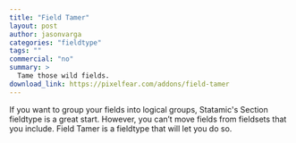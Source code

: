 ```yaml
---
title: "Field Tamer"
layout: post
author: jasonvarga
categories: "fieldtype"
tags: ""
commercial: "no"
summary: >
  Tame those wild fields.
download_link: https://pixelfear.com/addons/field-tamer
---
```

If you want to group your fields into logical groups, Statamic's Section fieldtype is a great start. However, you can’t move fields from fieldsets that you include. Field Tamer is a fieldtype that will let you do so.
